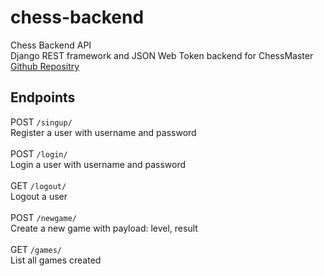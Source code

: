 # chess-backend
Chess Backend API\
Django REST framework and JSON Web Token backend for ChessMaster [Github Repositry](https://github.com/Jin2oo2/chessboard)
## Endpoints
POST `/singup/`\
Register a user with username and password\
<br>
POST `/login/`\
Login a user with username and password\
<br>
GET `/logout/`\
Logout a user\
<br>
POST `/newgame/`\
Create a new game with payload: level, result\
<br>
GET `/games/`\
List all games created
